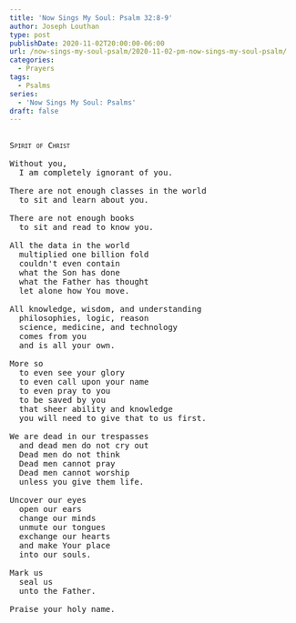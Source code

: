 ```yaml
---
title: 'Now Sings My Soul: Psalm 32:8-9'
author: Joseph Louthan
type: post
publishDate: 2020-11-02T20:00:00-06:00
url: /now-sings-my-soul-psalm/2020-11-02-pm-now-sings-my-soul-psalm/
categories:
  - Prayers
tags:
  - Psalms
series:
  - 'Now Sings My Soul: Psalms'
draft: false
---
```

<pre>
<div style="font-variant: small-caps;">
Spirit of Christ
</div>
Without you,
  I am completely ignorant of you.

There are not enough classes in the world
  to sit and learn about you.

There are not enough books
  to sit and read to know you.

All the data in the world
  multiplied one billion fold
  couldn't even contain 
  what the Son has done
  what the Father has thought
  let alone how You move.

All knowledge, wisdom, and understanding
  philosophies, logic, reason
  science, medicine, and technology
  comes from you
  and is all your own.

More so
  to even see your glory
  to even call upon your name
  to even pray to you
  to be saved by you
  that sheer ability and knowledge
  you will need to give that to us first.

We are dead in our trespasses
  and dead men do not cry out
  Dead men do not think
  Dead men cannot pray
  Dead men cannot worship
  unless you give them life.

Uncover our eyes
  open our ears
  change our minds
  unmute our tongues
  exchange our hearts
  and make Your place
  into our souls.

Mark us
  seal us
  unto the Father.

Praise your holy name.
</pre>
